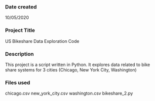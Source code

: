 ### Date created
10/05/2020

### Project Title
US Bikeshare Data Exploration Code

### Description
This project is a script written in Python. It explores data related to bike share systems for 3 cities (Chicago, New York City, Washington)

### Files used
chicago.csv
new_york_city.csv
washington.csv
bikeshare_2.py

